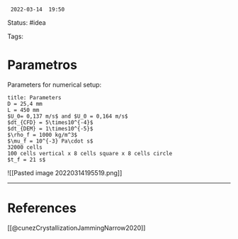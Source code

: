 	 2022-03-14  19:50

Status: #idea

Tags:

# Parametros

Parameters for numerical setup:
```ad-note
title: Parameters
D = 25,4 mm
L = 450 mm
$U_0= 0,137 m/s$ and $U_0 = 0,164 m/s$
$dt_{CFD} = 5\times10^{-4}$
$dt_{DEM} = 1\times10^{-5}$
$\rho_f = 1000 kg/m^3$
$\mu_f = 10^{-3} Pa\cdot s$
32000 cells
100 cells vertical x 8 cells square x 8 cells circle
$t_f = 21 s$

```
![[Pasted image 20220314195519.png]]






---
# References
[[@cunezCrystallizationJammingNarrow2020]]